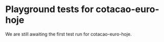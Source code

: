 # Playground tests for cotacao-euro-hoje
We are still awaiting the first test run for cotacao-euro-hoje.
